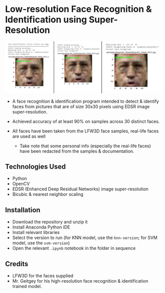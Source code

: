 # Low-resolution Face Recognition & Identification using Super-Resolution

![readme-pic.png](readme-pic.png)

- A face recognition & identification program intended to detect & identify faces from pictures that are of size 30x30 pixels using EDSR image super-resolution.
- Achieved accuracy of at least 90% on samples across 30 distinct faces. 

- All faces have been taken from the LFW3D face samples, real-life faces are used as well
  - Take note that some personal info (especially the real-life faces) have been redacted from the samples & documentation.

## Technologies Used

- Python
- OpenCV
- EDSR (Enhanced Deep Residual Networks) image super-resolution
- Bicubic & nearest neighbor scaling

## Installation

- Download the repository and unzip it
- Install Anaconda Python IDE
- Install relevant libraries
- Select the version to run (for KNN model, use the `knn-version`; for SVM model, use the `svm-version`)
- Open the relevant `.ipynb` notebook in the folder in sequence

## Credits

- LFW3D for the faces supplied
- Mr. Geitgey for his high-resolution face recognition & identification trained model.

